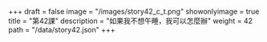 +++
draft = false 
image = "/images/story42_c_t.png" 
showonlyimage = true 
title = "第42課" 
description = "如果我不想午睡，我可以怎麼辦" 
weight = 42 
path = "/data/story42.json" 
+++
